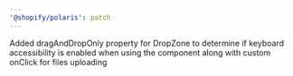 ```yaml
---
'@shopify/polaris': patch
---
```


Added dragAndDropOnly property for DropZone to determine if keyboard accessibility is enabled when using the component along with custom onClick for files uploading
